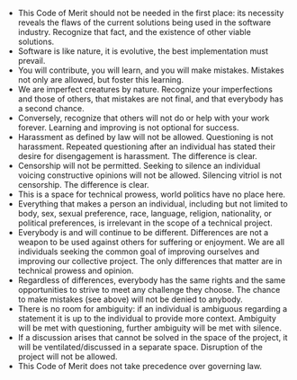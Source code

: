 - This Code of Merit should not be needed in the first place: its necessity reveals the flaws of the current solutions being used in the software industry. Recognize that fact, and the existence of other viable solutions.
- Software is like nature, it is evolutive, the best implementation must prevail.
- You will contribute, you will learn, and you will make mistakes. Mistakes not only are allowed, but foster this learning.
- We are imperfect creatures by nature. Recognize your imperfections and those of others, that mistakes are not final, and that everybody has a second chance.
- Conversely, recognize that others will not do or help with your work forever. Learning and improving is not optional for success.
- Harassment as defined by law will not be allowed. Questioning is not harassment. Repeated questioning after an individual has stated their desire for disengagement is harassment. The difference is clear.
- Censorship will not be permitted. Seeking to silence an individual voicing constructive opinions will not be allowed. Silencing vitriol is not censorship. The difference is clear.
- This is a space for technical prowess, world politics have no place here.
- Everything that makes a person an individual, including but not limited to body, sex, sexual preference, race, language, religion, nationality, or political preferences, is irrelevant in the scope of a technical project.
- Everybody is and will continue to be different. Differences are not a weapon to be used against others for suffering or enjoyment. We are all individuals seeking the common goal of improving ourselves and improving our collective project. The only differences that matter are in technical prowess and opinion.
- Regardless of differences, everybody has the same rights and the same opportunities to strive to meet any challenge they choose. The chance to make mistakes (see above) will not be denied to anybody.
- There is no room for ambiguity: if an individual is ambiguous regarding a statement it is up to the individual to provide more context. Ambiguity will be met with questioning, further ambiguity will be met with silence.
- If a discussion arises that cannot be solved in the space of the project, it will be ventilated/discussed in a separate space. Disruption of the project will not be allowed.
- This Code of Merit does not take precedence over governing law.
